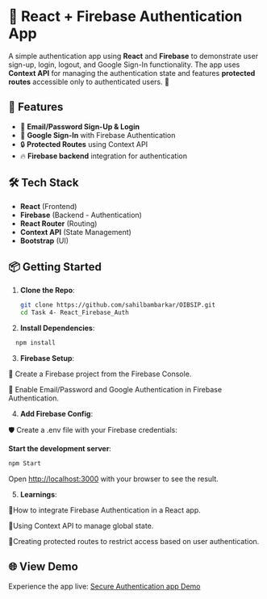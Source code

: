 # 🔐 React + Firebase Authentication App

A simple authentication app using **React** and **Firebase** to demonstrate user sign-up, login, logout, and Google Sign-In functionality. The app uses **Context API** for managing the authentication state and features **protected routes** accessible only to authenticated users. 🚀

## 🎯 Features
- 📧 **Email/Password Sign-Up & Login**
- 🔑 **Google Sign-In** with Firebase Authentication
- 🔒 **Protected Routes** using Context API
- 🔥 **Firebase backend** integration for authentication

## 🛠️ Tech Stack
- **React** (Frontend)
- **Firebase** (Backend - Authentication)
- **React Router** (Routing)
- **Context API** (State Management)
- **Bootstrap** (UI)

## 📦 Getting Started

1. **Clone the Repo**:
   ```bash
   git clone https://github.com/sahilbambarkar/OIBSIP.git
   cd Task 4- React_Firebase_Auth
   
2. **Install Dependencies**:
```bash
  npm install
```
3. **Firebase Setup**:

🔑 Create a Firebase project from the Firebase Console.

🔑 Enable Email/Password and Google Authentication in Firebase Authentication.

4. **Add Firebase Config**: 

🛡️ Create a .env file with your Firebase credentials:

**Start the development server**:
```bash
npm Start
```
Open [http://localhost:3000](http://localhost:3000) with your browser to see the result.

5. **Learnings**:

📖How to integrate Firebase Authentication in a React app.

📖Using Context API to manage global state.

📖Creating protected routes to restrict access based on user authentication.


 ## 🌐 View Demo

Experience the app live: [Secure Authentication app Demo](https://secure-auth-one.vercel.app/)



